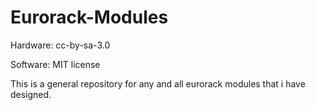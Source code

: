 # Eurorack-Modules
Hardware: cc-by-sa-3.0 

Software: MIT license

This is a general repository for any and all eurorack modules that i have designed.

